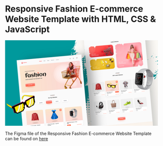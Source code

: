 # Responsive Fashion E-commerce Website Template with HTML, CSS & JavaScript

![Responsive Fashion E-commerce Website Template with HTML, CSS and JavaScript](https://raw.githubusercontent.com/wpcodevo/lc28-fashion-ecommerce-website/starter/fashion%20ecommerce%20website%20html%20css%20scss%20javascript.png "Responsive Fashion E-commerce Website Template with HTML, CSS and JavaScript")

The Figma file of the Responsive Fashion E-commerce Website Template can be found on [here](https://www.figma.com/file/boZhgrzX4GJHiuq60QJMwc/Ecommerce-WEB-UI?type=design&node-id=0-1&mode=design&t=KbFEsilLiBuQtsii-0)
